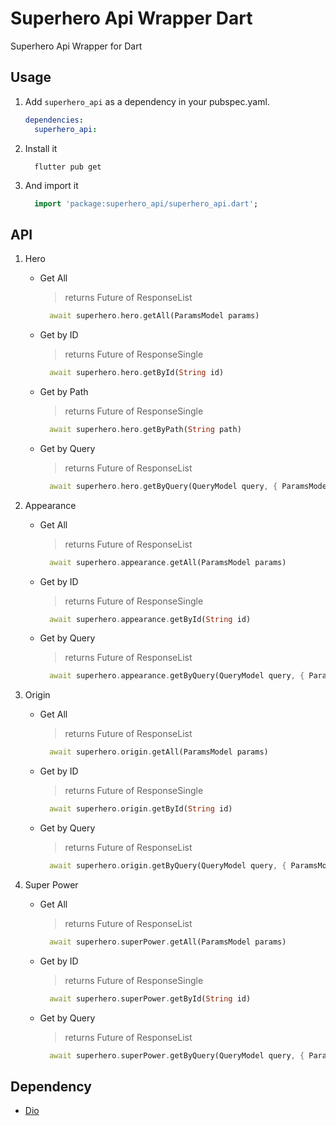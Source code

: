 # Superhero Api Wrapper Dart

Superhero Api Wrapper for Dart

## Usage

1. Add `superhero_api` as a dependency in your pubspec.yaml.

    ```yaml
    dependencies:
      superhero_api:
    ```

2. Install it

    ```shell
      flutter pub get
    ```

3. And import it

    ```dart
      import 'package:superhero_api/superhero_api.dart';
    ```

## API

1. Hero
     - Get All
        > returns Future of ResponseList

        ```dart
          await superhero.hero.getAll(ParamsModel params)
        ```

     - Get by ID
        > returns Future of ResponseSingle

        ```dart
          await superhero.hero.getById(String id)
        ```

     - Get by Path
        > returns Future of ResponseSingle

        ```dart
          await superhero.hero.getByPath(String path)
        ```

     - Get by Query
        > returns Future of ResponseList

        ```dart
          await superhero.hero.getByQuery(QueryModel query, { ParamsModel params })
        ```

2. Appearance
     - Get All
        > returns Future of ResponseList

        ```dart
          await superhero.appearance.getAll(ParamsModel params)
        ```

     - Get by ID
        > returns Future of ResponseSingle

        ```dart
          await superhero.appearance.getById(String id)
        ```

     - Get by Query
        > returns Future of ResponseList

        ```dart
          await superhero.appearance.getByQuery(QueryModel query, { ParamsModel params })
        ```

3. Origin
     - Get All
        > returns Future of ResponseList

        ```dart
          await superhero.origin.getAll(ParamsModel params)
        ```

     - Get by ID
        > returns Future of ResponseSingle

        ```dart
          await superhero.origin.getById(String id)
        ```

     - Get by Query
        > returns Future of ResponseList

        ```dart
          await superhero.origin.getByQuery(QueryModel query, { ParamsModel params })
        ```

4. Super Power
     - Get All
        > returns Future of ResponseList

        ```dart
          await superhero.superPower.getAll(ParamsModel params)
        ```

     - Get by ID
        > returns Future of ResponseSingle

        ```dart
          await superhero.superPower.getById(String id)
        ```

     - Get by Query
        > returns Future of ResponseList

        ```dart
          await superhero.superPower.getByQuery(QueryModel query, { ParamsModel params })
        ```

## Dependency

- [Dio](https://pub.dev/packages/dio)
